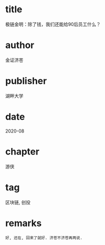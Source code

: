 # title
极链金明：除了钱，我们还能给90后员工什么？

# author
金证济苍

# publisher
湖畔大学

# date
2020-08

# chapter
游侠

# tag
区块链, 创投

# remarks
`好, 还在, 回来了就好. 济苍不济苍再两说.`
